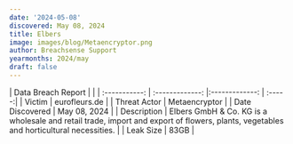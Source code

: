 ```yaml
---
date: '2024-05-08'
discovered: May 08, 2024
title: Elbers
image: images/blog/Metaencryptor.png
author: Breachsense Support
yearmonths: 2024/may
draft: false
---
```


| Data Breach Report           |              | 
| :-----------: | :-------------:     |:-------------:    | :-----:|
| Victim      | eurofleurs.de      | 
| Threat Actor      | Metaencryptor      | 
| Date Discovered      | May 08, 2024      | 
| Description      | Elbers GmbH & Co. KG is a wholesale and retail trade, import and export of flowers, plants, vegetables and horticultural necessities.      | 
| Leak Size      | 83GB      | 

